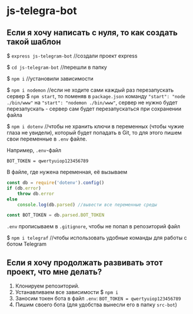 # js-telegra-bot

## Если я хочу написать с нуля, то как создать такой шаблон 

$ `express js-telegram-bot` //создали проект express

$ `cd js-telegram-bot` //перешли в папку

$ `npm i` //установили зависимости

$ `npm i nodemon` //если не ходите сами каждый раз перезапускать сервер $ `npm start`, то поменяв в `package.json` команду `"start": "node ./bin/www"` на `"start": "nodemon ./bin/www"`, сервер не нужно будет перезапускать - сервер сам будет перезапускаться при сохранении файла

$ `npm i dotenv` //чтобы не хранить ключи в переменных (чтобы чужие глаза не увидели), который будет попадать в Git, то для этого пишем свои переменные в `.env` файле.

Например, `.env`-файл

```
BOT_TOKEN = qwertyuiop123456789
```

В файле, где нужена переменная, её вызываем

```js
const db = require('dotenv').config()
if (db.error)
    throw db.error
else
    console.log(db.parsed) //вывести все переменные среды

const BOT_TOKEN = db.parsed.BOT_TOKEN
```

`.env` прописываем в `.gitignore`, чтобы не попал в репозиторий файл

$ `npm i telegraf` //чтобы использовать удобные команды для работы с ботом Telegram


## Если я хочу продолжать развивать этот проект, что мне делать?

1. Клонируем репозиторий.
2. Устанавливаем все зависимости $ `npm i`
3. Заносим токен бота в файл `.env`: `BOT_TOKEN = qwertyuiop123456789`
4. Пишим своего бота (для удобства вынесли его в папку `src-bot`)
